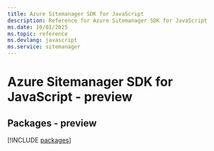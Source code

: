```yaml
---
title: Azure Sitemanager SDK for JavaScript
description: Reference for Azure Sitemanager SDK for JavaScript
ms.date: 10/01/2025
ms.topic: reference
ms.devlang: javascript
ms.service: sitemanager
---
```

# Azure Sitemanager SDK for JavaScript - preview
## Packages - preview
[!INCLUDE [packages](sitemanager-index.md)]